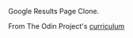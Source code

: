 Google Results Page Clone.

From The Odin Project's [curriculum](http://www.theodinproject.com/courses/web-development-101/lessons/html-css)